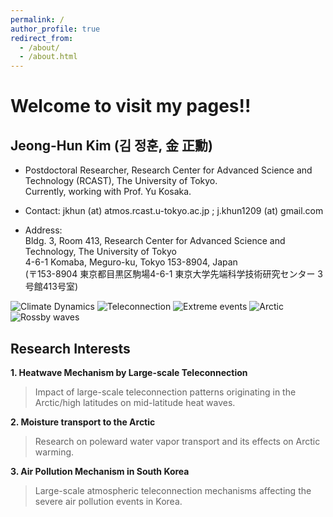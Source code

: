 ```yaml
---
permalink: /
author_profile: true
redirect_from: 
  - /about/
  - /about.html
---
```


# Welcome to visit my pages!!

## Jeong-Hun Kim (김 정훈, 金 正勳)

* Postdoctoral Researcher, Research Center for Advanced Science and Technology (RCAST), The University of Tokyo.<br>
Currently, working with Prof. Yu Kosaka.<br>

* Contact: jkhun (at) atmos.rcast.u-tokyo.ac.jp ; j.khun1209 (at) gmail.com<br>   
* Address:<br>
  Bldg. 3, Room 413, Research Center for Advanced Science and Technology, The University of Tokyo<br>
  4-6-1 Komaba, Meguro-ku, Tokyo 153-8904, Japan<br>
  (〒153-8904 東京都目黒区駒場4-6-1 東京大学先端科学技術研究センター 3号館413号室)<br>

![Climate Dynamics](https://img.shields.io/badge/-Climate%20Dynamics-aqua?style=flat-square)
![Teleconnection](https://img.shields.io/badge/-Teleconnection-green?style=flat-square)
![Extreme events](https://img.shields.io/badge/-Extreme%20events-red?style=flat-square)
![Arctic](https://img.shields.io/badge/-Arctic-blue?style=flat-square)
![Rossby waves](https://img.shields.io/badge/-Rossby%20Waves-plum?style=flat-square)

## Research Interests

**1. Heatwave Mechanism by Large-scale Teleconnection**<br>
> Impact of large-scale teleconnection patterns originating in the Arctic/high latitudes on mid-latitude heat waves.<br>

**2. Moisture transport to the Arctic**<br>
> Research on poleward water vapor transport and its effects on Arctic warming.

**3. Air Pollution Mechanism in South Korea**<br>
> Large-scale atmospheric teleconnection mechanisms affecting the severe air pollution events in Korea.
